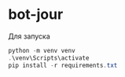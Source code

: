 # bot-jour

Для запуска

```powershell
python -m venv venv
.\venv\Scripts\activate
pip install -r requirements.txt
```
